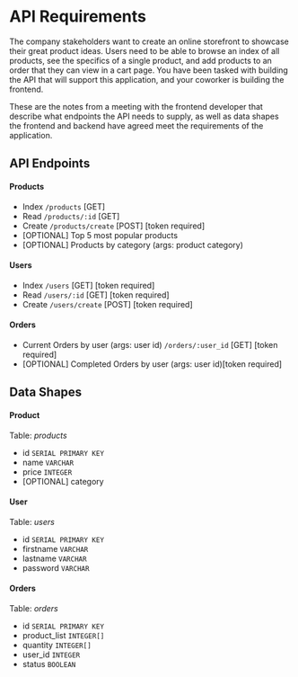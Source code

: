 # API Requirements
The company stakeholders want to create an online storefront to showcase their great product ideas. Users need to be able to browse an index of all products, see the specifics of a single product, and add products to an order that they can view in a cart page. You have been tasked with building the API that will support this application, and your coworker is building the frontend.

These are the notes from a meeting with the frontend developer that describe what endpoints the API needs to supply, as well as data shapes the frontend and backend have agreed meet the requirements of the application. 

## API Endpoints
#### Products
- Index `/products` [GET]
- Read `/products/:id` [GET]
- Create `/products/create` [POST] [token required]
- [OPTIONAL] Top 5 most popular products 
- [OPTIONAL] Products by category (args: product category)

#### Users
- Index `/users` [GET] [token required]
- Read `/users/:id` [GET] [token required]
- Create `/users/create` [POST] [token required]

#### Orders
- Current Orders by user (args: user id) `/orders/:user_id` [GET] [token required]
- [OPTIONAL] Completed Orders by user (args: user id)[token required]

## Data Shapes
#### Product
Table: *products*
- id `SERIAL PRIMARY KEY`
- name `VARCHAR`
- price `INTEGER`
- [OPTIONAL] category

#### User
Table: *users*
- id `SERIAL PRIMARY KEY`
- firstname `VARCHAR`
- lastname `VARCHAR`
- password `VARCHAR`

#### Orders
Table: *orders*
- id `SERIAL PRIMARY KEY`
- product_list `INTEGER[]`
- quantity `INTEGER[]`
- user_id `INTEGER`
- status `BOOLEAN`
